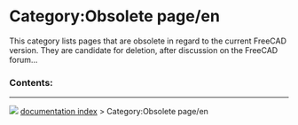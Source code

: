 # Category:Obsolete page/en
This category lists pages that are obsolete in regard to the current FreeCAD version. They are candidate for deletion, after discussion on the FreeCAD forum\...

### Contents:



---
![](images/Right_arrow.png) [documentation index](../README.md) > Category:Obsolete page/en
